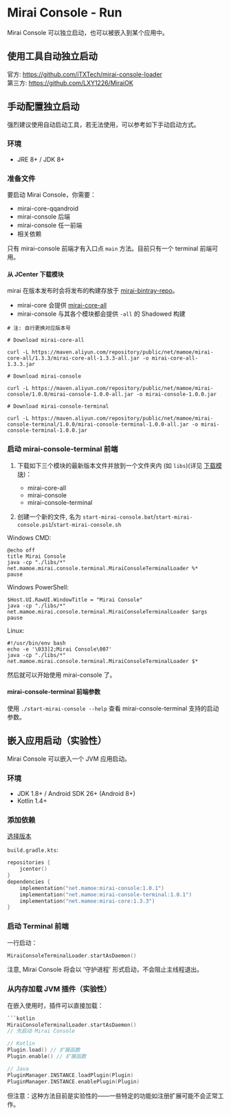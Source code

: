 # Mirai Console - Run

Mirai Console 可以独立启动，也可以被嵌入到某个应用中。

## 使用工具自动独立启动

官方: https://github.com/iTXTech/mirai-console-loader  
第三方: https://github.com/LXY1226/MiraiOK

## 手动配置独立启动

强烈建议使用自动启动工具，若无法使用，可以参考如下手动启动方式。

### 环境
- JRE 8+ / JDK 8+

### 准备文件

要启动 Mirai Console，你需要：
- mirai-core-qqandroid 
- mirai-console 后端
- mirai-console 任一前端
- 相关依赖

只有 mirai-console 前端才有入口点 `main` 方法。目前只有一个 terminal 前端可用。

#### 从 JCenter 下载模块

mirai 在版本发布时会将发布的构建存放于 [mirai-bintray-repo]。

- mirai-core 会提供 [mirai-core-all]
- mirai-console 与其各个模块都会提供 `-all` 的 Shadowed 构建

```shell script
# 注: 自行更换对应版本号

# Download mirai-core-all

curl -L https://maven.aliyun.com/repository/public/net/mamoe/mirai-core-all/1.3.3/mirai-core-all-1.3.3-all.jar -o mirai-core-all-1.3.3.jar

# Download mirai-console

curl -L https://maven.aliyun.com/repository/public/net/mamoe/mirai-console/1.0.0/mirai-console-1.0.0-all.jar -o mirai-console-1.0.0.jar

# Download mirai-console-terminal

curl -L https://maven.aliyun.com/repository/public/net/mamoe/mirai-console-terminal/1.0.0/mirai-console-terminal-1.0.0-all.jar -o mirai-console-terminal-1.0.0.jar

```

### 启动 mirai-console-terminal 前端

1. 下载如下三个模块的最新版本文件并放到一个文件夹内 (如 `libs`)(详见 [下载模块](#从-jcenter-下载模块))：
   - mirai-core-all
   - mirai-console
   - mirai-console-terminal

2. 创建一个新的文件, 名为 `start-mirai-console.bat`/`start-mirai-console.ps1`/`start-mirai-console.sh`

Windows CMD:
```shell script
@echo off
title Mirai Console
java -cp "./libs/*" net.mamoe.mirai.console.terminal.MiraiConsoleTerminalLoader %*
pause
```

Windows PowerShell:
```shell script
$Host.UI.RawUI.WindowTitle = "Mirai Console"
java -cp "./libs/*" net.mamoe.mirai.console.terminal.MiraiConsoleTerminalLoader $args
pause
```

Linux:
```shell script
#!/usr/bin/env bash
echo -e '\033]2;Mirai Console\007'
java -cp "./libs/*" net.mamoe.mirai.console.terminal.MiraiConsoleTerminalLoader $*
```

然后就可以开始使用 mirai-console 了。

#### mirai-console-terminal 前端参数
使用 `./start-mirai-console --help` 查看 mirai-console-terminal 支持的启动参数。

[mirai-repo]: https://github.com/project-mirai/mirai-repo/tree/master/shadow
[mirai-bintray-repo]: https://bintray.com/him188moe/mirai
[mirai-core-all]: https://bintray.com/him188moe/mirai/mirai-core-all


## 嵌入应用启动（实验性）

Mirai Console 可以嵌入一个 JVM 应用启动。

### 环境

- JDK 1.8+ / Android SDK 26+ (Android 8+)
- Kotlin 1.4+

### 添加依赖

[选择版本](ConfiguringProjects.md#选择版本)

`build.gradle.kts`:
```kotlin
repositories {
    jcenter()
}
dependencies {
    implementation("net.mamoe:mirai-console:1.0.1")
    implementation("net.mamoe:mirai-console-terminal:1.0.1")
    implementation("net.mamoe:mirai-core:1.3.3")
}
```

### 启动 Terminal 前端

一行启动：
```kotlin
MiraiConsoleTerminalLoader.startAsDaemon()
```

注意, Mirai Console 将会以 '守护进程' 形式启动，不会阻止主线程退出。

### 从内存加载 JVM 插件（实验性）

在嵌入使用时，插件可以直接加载：

```kotlin
```kotlin
MiraiConsoleTerminalLoader.startAsDaemon()
// 先启动 Mirai Console

// Kotlin
Plugin.load() // 扩展函数
Plugin.enable() // 扩展函数 

// Java
PluginManager.INSTANCE.loadPlugin(Plugin)
PluginManager.INSTANCE.enablePlugin(Plugin)
```

但注意：这种方法目前是实验性的——一些特定的功能如注册扩展可能不会正常工作。
